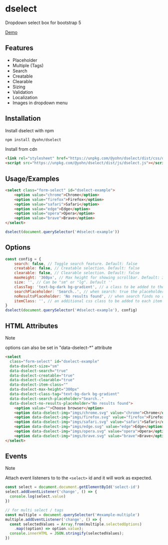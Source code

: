 # dselect

Dropdown select box for bootstrap 5

[Demo](https://dselect.vercel.app)

## Features

- Placeholder
- Multiple (Tags)
- Search
- Creatable
- Clearable
- Sizing
- Validation
- Localization
- Images in dropdown menu


## Installation

Install dselect with npm

```bash
npm install @yohn/dselect
```

Install from cdn
```html
<link rel="stylesheet" href="https://unpkg.com/@yohn/dselect/dist/css/dselect.css">
<script src="https://unpkg.com/@yohn/dselect/dist/js/dselect.js"></script>
```
## Usage/Examples

```html
<select class="form-select" id="dselect-example">
    <option value="chrome">Chrome</option>
    <option value="firefox">Firefox</option>
    <option value="safari">Safari</option>
    <option value="edge">Edge</option>
    <option value="opera">Opera</option>
    <option value="brave">Brave</option>
</select>
```
```javascript
dselect(document.querySelector('#dselect-example'))
```
## Options

```javascript
const config = {
    search: false, // Toggle search feature. Default: false
    creatable: false, // Creatable selection. Default: false
    clearable: false, // Clearable selection. Default: false
    maxHeight: '360px', // Max height for showing scrollbar. Default: 360px
    size: '', // Can be "sm" or "lg". Default ''
    classTag: 'text-bg-dark bg-gradient', // a class to be added to the tag badges
    searchPlaceholder: 'Search..', // when search: true the placeholder in input box
    noResultsPlaceholder: 'No results found', // when search finds no results
    itemClass: '', // an additional css class to be added to each item within the dropdown menu
}
dselect(document.querySelector('#dselect-example'), config)
```

## HTML Attributes
> [!NOTE]
> options can also be set in "data-dselect-*" attribute

```html
<select
  class="form-select" id="dselect-example"
  data-dselect-size="sm"
  data-dselect-search="true"
  data-dselect-creatable="true"
  data-dselect-clearable="true"
  data-dselect-item-class=""
  data-dselect-max-height="300px"
  data-dselect-class-tag="text-bg-dark bg-gradient"
  data-dselect-search-placeholder="Search.."
  data-dselect-no-results-placeholder="No results found">
    <option value="">Choose browser</option>
    <option data-dselect-img="imgs/chrome.svg" value="chrome">Chrome</option>
    <option data-dselect-img="imgs/firefox.svg" value="firefox">Firefox</option>
    <option data-dselect-img="imgs/safari.svg" value="safari">Safari</option>
    <option data-dselect-img="imgs/edge.svg" value="edge">Edge</option>
    <option data-dselect-img="imgs/opera.svg" value="opera">Opera</option>
    <option data-dselect-img="imgs/brave.svg" value="brave">Brave</option>
</select>
```
## Events
> [!NOTE]
> Attach event listeners to to the `<select>` id and it will work as expected.

```javascript
const select = document.document.getElementById('select-id')
select.addEventListener('change', () => {
  console.log(select.value)
})

// for multi select / tags
const multiple = document.querySelector('#example-multiple')
multiple.addEventListener('change', () => {
  const selectedValues = Array.from(multiple.selectedOptions)
    .map((option) => option.value);
  console.innerHTML = JSON.stringify(selectedValues);
})
```